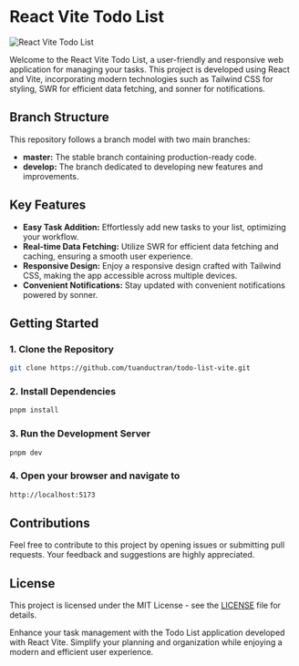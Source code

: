 # React Vite Todo List

![React Vite Todo List](https://todo-list-vite-eight.vercel.app/IMG_0765.png)

Welcome to the React Vite Todo List, a user-friendly and responsive web application for managing your tasks. This project is developed using React and Vite, incorporating modern technologies such as Tailwind CSS for styling, SWR for efficient data fetching, and sonner for notifications.

## Branch Structure

This repository follows a branch model with two main branches:

- **master:** The stable branch containing production-ready code.
- **develop:** The branch dedicated to developing new features and improvements.

## Key Features

- **Easy Task Addition:** Effortlessly add new tasks to your list, optimizing your workflow.
- **Real-time Data Fetching:** Utilize SWR for efficient data fetching and caching, ensuring a smooth user experience.
- **Responsive Design:** Enjoy a responsive design crafted with Tailwind CSS, making the app accessible across multiple devices.
- **Convenient Notifications:** Stay updated with convenient notifications powered by sonner.

## Getting Started

### 1. Clone the Repository

```sh
git clone https://github.com/tuanductran/todo-list-vite.git
```

### 2. Install Dependencies

```sh
pnpm install
```

### 3. Run the Development Server

```sh
pnpm dev
```

### 4. Open your browser and navigate to

```sh
http://localhost:5173
```

## Contributions

Feel free to contribute to this project by opening issues or submitting pull requests. Your feedback and suggestions are highly appreciated.

## License

This project is licensed under the MIT License - see the [LICENSE](LICENSE) file for details.

Enhance your task management with the Todo List application developed with React Vite. Simplify your planning and organization while enjoying a modern and efficient user experience.
